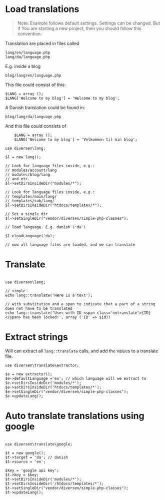 # Load translations

> Note: Example follows default settings. Settings can be changed. But if
> You are starting a new project, then you should follow this convention. 

Translation are placed in files called 

    lang/en/language.php
    lang/da/language.php

E.g. inside a blog

    blog/lang/en/language.php

This file could consist of this:

~~~.php
$LANG = array ();
$LANG['Welcome to my blog'] = 'Welcome to my blog';
~~~

A Danish translation could be found in: 

    blog/lang/da/language.php

And this file could consists of 

~~~.php
    $LANG = array ();
    $LANG['Welcome to my blog'] = 'Velkommen til min blog';
~~~


~~~.php
use diversen\lang;

$l = new lang();

// Look for language files inside, e.g.: 
// modules/account/lang
// modules/blog/lang
// and etc. 
$l->setDirsInsideDir("modules/*");

// Look for language files inside, e.g.: 
// templates/main/lang/
// templates/sub/lang/
$l->setDirsInsideDir("htdocs/templates/*");

// Set a single dir
$l->setSingleDir("vendor/diversen/simple-php-classes");

// load language. E.g. danish ('da')

$l->loadLanguage('da);

// now all language files are loaded, and we can translate
~~~

# Translate

~~~.php

use diversen\lang;

// simple
echo lang::translate('Here is a text');

// with substitution and a span to indicate that a part of a string does not have to be translated
echo lang::translate('User with ID <span class="notranslate">{ID}</span> has been locked!', array ('ID' => $id))

~~~

# Extract strings 

Will can extract all `lang::translate` calls, and add the values to a translate file. 

~~~.php
use diversen\translate\extractor;

$e = new extractor();
$e->defaultLanguage ='en'; // which language will we extract to
$e->setDirsInsideDir('modules/*');
$e->setDirsInsideDir('htdocs/templates/*');
$e->setSingleDir("vendor/diversen/simple-php-classes");
$e->updateLang();
~~~

# Auto translate translations using google

~~~.php

use diversen\translate\google;

$t = new google();
$t->target = 'da'; // danish
$t->source = 'en';

$key = 'google api key';
$t->key = $key;
$t->setDirsInsideDir('modules/*');
$t->setDirsInsideDir('/htdocs/templates/*');  
$t->setSingleDir("vendor/diversen/simple-php-classes");
$t->updateLang();
~~~
